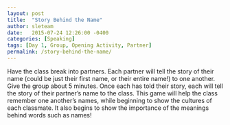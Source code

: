 ```yaml
---
layout: post
title:  "Story Behind the Name"
author: sleteam
date:   2015-07-24 12:26:00 -0400
categories: [Speaking]
tags: [Day 1, Group, Opening Activity, Partner]
permalink: /story-behind-the-name/
---
```

Have the class break into partners. Each partner will tell the story of their name (could be just their first name, or their entire name!) to one another. Give the group about 5 minutes. Once each has told their story, each will tell the story of their partner’s name to the class. This game will help the class remember one another’s names, while beginning to show the cultures of each classmate. It also begins to show the importance of the meanings behind words such as names!